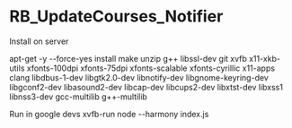 # RB_UpdateCourses_Notifier

Install on server

apt-get -y --force-yes install make unzip g++ libssl-dev git xvfb x11-xkb-utils xfonts-100dpi xfonts-75dpi xfonts-scalable xfonts-cyrillic x11-apps clang libdbus-1-dev libgtk2.0-dev libnotify-dev libgnome-keyring-dev libgconf2-dev libasound2-dev libcap-dev libcups2-dev libxtst-dev libxss1 libnss3-dev gcc-multilib g++-multilib

Run in google devs
xvfb-run node --harmony index.js
